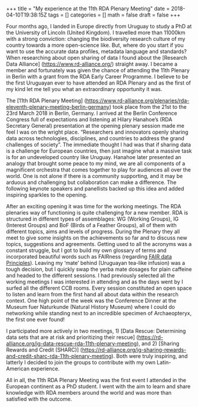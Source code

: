 +++
title = "My experience at the 11th RDA Plenary Meeting"
date = 2018-04-10T19:38:15Z
tags = []
categories = []
math = false
draft = false
+++

Four months ago, I landed in Europe directly from Uruguay to study a PhD at the University of Lincoln (United Kingdom). I travelled more than 11000km with a strong conviction: changing the biodiversity research culture of my country towards a more open-science like. But, where do you start if you want to use the accurate data profiles, metadata language and standards? When researching about open sharing of data I found about the [Research Data Alliance] (https://www.rd-alliance.org/) straight away. I became a member and fortunately was given the chance of attending the 11th Plenary in Berlin with a grant from the RDA Early Career Programme. I believe to be the first Uruguayan ever to have attended an RDA Plenary and as the first of my kind let me tell you what an extraordinary opportunity it was.

The [11th RDA Plenary Meeting] (https://www.rd-alliance.org/plenaries/rda-eleventh-plenary-meeting-berlin-germany) took place from the 21st to the 23rd March 2018 in Berlin, Germany. I arrived at the Berlin Conference Congress full of expectations and listening at Hilary Hanahoe’s (RDA Secretary General) presentation at the opening plenary session made me feel I was on the wright place. “Researchers and innovators openly sharing data across technologies, disciplines, and countries to address the grand challenges of society”. The immediate thought I had was that if sharing data is a challenge for European countries, then just imagine what a massive task is for an undeveloped country like Uruguay. Hanahoe later presented an analogy that brought some peace to my mind, we are all components of a magnificent orchestra that comes together to play for audiences all over the world. One is not alone if there is a community supporting, and it may be arduous and challenging but collaboration can make a difference. The following keynote speakers and panellists backed up this idea and added inspiring sparkles to the opening.

After an exciting opening it was time for the working meetings. The RDA plenaries way of functioning is quite challenging for a new member. RDA is structured in different types of assemblages: WG (Working Groups), IG (Interest Groups) and BoF (Birds of a Feather Groups), all of them with different topics, aims and levels of progress. During the Plenary they all meet to give some insights on the achievements so far and to discuss new topics, suggestions and agreements. Getting used to all the acronyms was a constant struggle, but I got to build my own glossary of terms and incorporated beautiful words such as FAIRness (regarding [FAIR data Principles](https://www.force11.org/group/fairgroup/fairprinciples)). Leaving my ‘mate’ behind (Uruguayan tea-like infusion) was a tough decision, but I quickly swap the yerba mate dosages for plain caffeine and headed to the different sessions. I had previously selected all the working meetings I was interested in attending and as the days went by I surfed all the different CCB rooms. Every session constituted an open space to listen and learn from the first hand all about data within the research context. One high point of the week was the Conference Dinner at the Museum fuer Naturkunde (Natural History Museum) where I could do networking while standing next to an incredible specimen of Archaeopteryx, the first one ever found!

I participated more actively in two meetings, 1) [Data Rescue: Determining data sets that are at risk and prioritizing their rescue] (https://rd-alliance.org/ig-data-rescue-rda-11th-plenary-meeting), and 2) [Sharing Rewards and Credit (SHARC)] (https://rd-alliance.org/ig-sharing-rewards-and-credit-sharc-rda-11th-plenary-meeting). Both were truly inspiring, and latterly I decided to join the groups to contribute with my own Latin-American experience. 

All in all, the 11th RDA Plenary Meeting was the first event I attended in the European continent as a PhD student. I went with the aim to learn and share knowledge with RDA members around the world and was more than satisfied with the outcome.


